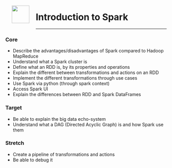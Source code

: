 <img src="http://imgur.com/1ZcRyrc.png" style="float: left; margin: 20px; height: 55px">

# Introduction to Spark

---

### Core
- Describe the advantages/disadvantages of Spark compared to Hadoop MapReduce
- Understand what a Spark cluster is
- Define what an RDD is, by its properties and operations
- Explain the different between transformations and actions on an RDD
- Implement the different transformations through use cases
- Use Spark via python (through spark context)
- Access Spark UI
- Explain the differences between RDD and Spark DataFrames

### Target
- Be able to explain the big data echo-system
- Understand what a DAG (Directed Acyclic Graph) is and how Spark use them

### Stretch
- Create a pipeline of transformations and actions
- Be able to debug it
